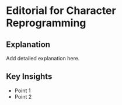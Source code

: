 # Editorial for Character Reprogramming

## Explanation

Add detailed explanation here.

## Key Insights

- Point 1
- Point 2
